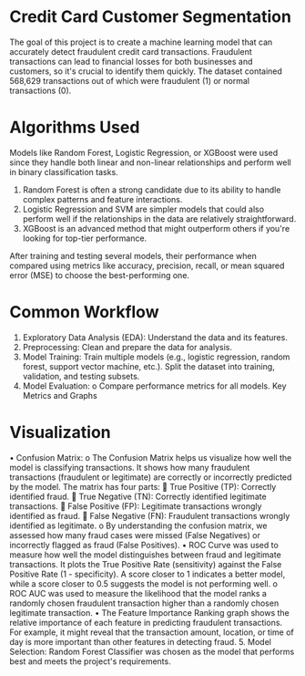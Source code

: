 # Credit Card Customer Segmentation 
The goal of this project is to create a machine learning model that can accurately detect fraudulent credit card transactions. Fraudulent transactions can lead to financial losses for both businesses and customers, so it's crucial to identify them quickly. The dataset contained 568,629 transactions out of which were fraudulent (1) or normal transactions (0). 	
# Algorithms Used
Models like Random Forest, Logistic Regression, or XGBoost were used since they handle both linear and non-linear relationships and perform well in binary classification tasks. 
1.	Random Forest is often a strong candidate due to its ability to handle complex   patterns and feature interactions.
2.	Logistic Regression and SVM are simpler models that could also perform well if the relationships in the data are relatively straightforward.
3.	XGBoost is an advanced method that might outperform others if you're looking for top-tier performance.

After  training and testing several models,  their performance when compared using metrics like accuracy, precision, recall, or mean squared error (MSE) to choose the best-performing one.
# Common Workflow
1.	Exploratory Data Analysis (EDA): Understand the data and its features.
2.	Preprocessing: Clean and prepare the data for analysis.
3.	Model Training: Train multiple models (e.g., logistic regression, random forest, support vector machine, etc.). Split the dataset into training, validation, and testing subsets.
4.	Model Evaluation:
o	Compare performance metrics for all models.
Key Metrics and Graphs
# Visualization
•	Confusion Matrix:
o	The Confusion Matrix helps us visualize how well the model is classifying transactions. It shows how many fraudulent transactions (fraudulent or legitimate) are correctly or incorrectly predicted by the model. The matrix has four parts:
	True Positive (TP): Correctly identified fraud.
	True Negative (TN): Correctly identified legitimate transactions.
	False Positive (FP): Legitimate transactions wrongly identified as fraud.
	False Negative (FN): Fraudulent transactions wrongly identified as legitimate.
o	By understanding the confusion matrix, we  assessed how many fraud cases were missed (False Negatives) or incorrectly flagged as fraud (False Positives).
•	ROC Curve was used to measure how well the model distinguishes between fraud and legitimate transactions. It plots the True Positive Rate (sensitivity) against the False Positive Rate (1 - specificity). A score closer to 1 indicates a better model, while a score closer to 0.5 suggests the model is not performing well.
o	ROC AUC was used to measure the likelihood that the model ranks a randomly chosen fraudulent transaction higher than a randomly chosen legitimate transaction.
•	The Feature Importance Ranking graph shows the relative importance of each feature in predicting fraudulent transactions. For example, it might reveal that the transaction amount, location, or time of day is more important than other features in detecting fraud.
5.	Model Selection: Random Forest Classifier was chosen as the model that performs best and meets the project's requirements.

